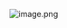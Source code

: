 ---
---

![image.png](https://cdn.jsdelivr.net/gh/Thomas333333/MyPostImage/Images/20240316123151.png)
